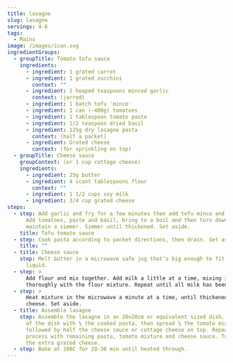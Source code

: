 ```yaml
---
title: lasagne
slug: lasagne
servings: 4-6
tags:
  - Mains
image: /images/icon.svg
ingredientGroups:
  - groupTitle: Tomato tofu sauce
    ingredients:
      - ingredient: 1 grated carrot
      - ingredient: 1 grated zucchini
        context: ""
      - ingredient: 2 heaped teaspoons minced garlic
        context: (jarred)
      - ingredient: 1 batch tofu 'mince'
      - ingredient: 1 can (~400g) tomatoes
      - ingredient: 1 tablespoon tomato paste
      - ingredient: 1/2 teaspoon dried basil
      - ingredient: 125g dry lasagne pasta
        context: (half a packet)
      - ingredient: Grated cheese
        context: (for sprinkling on top)
  - groupTitle: Cheese sauce
    groupContext: (or 1 cup cottage cheese)
    ingredients:
      - ingredient: 25g butter
      - ingredient: 4 scant tablespoons flour
        context: ""
      - ingredient: 1 1/2 cups soy milk
      - ingredient: 3/4 cup grated cheese
steps:
  - step: Add garlic and fry for a few minutes then add tofu mince and mix together.
      Add tomatoes, paste and basil, bring to a boil and then turn down heat to
      maintain a simmer. Simmer until thickened. Set aside.
    title: Tofu tomato sauce
  - step: Cook pasta according to packet directions, then drain. Set aside.
    title: ""
  - title: Cheese sauce
    step: Melt butter in a microwave safe jug that’s big enough to fit 4 cups of
      liquid.
  - step: >
      Add flour and mix together. Add milk a little at a time, mixing it
      thoroughly with the flour mixture. Repeat until all milk has been added.
  - step: >
      Heat mixture in the microwave a minute at a time, until thickened. Stir in
      cheese. Set aside.
  - title: Assemble lasagne
    step: Assemble the lasagne in an 20x20cm or equivalent sized dish. Cover bottom
      of the dish with ½ the cooked pasta, then spread ½ the tomato mixture,
      followed by half the cheese sauce or cottage cheese on top. Repeat this
      process with remaining pasta, tomato mixture and cheese sauce. Top with
      the extra grated cheese.
  - step: Bake at 180C for 20-30 min until heated through.
---
```

